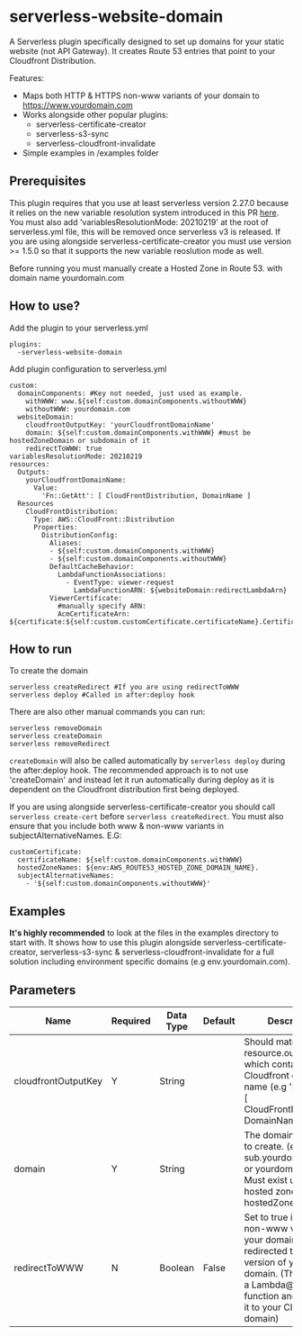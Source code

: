 # serverless-website-domain

A Serverless plugin specifically designed to set up domains for your static website (not API Gateway). It creates Route 53 entries that point to your Cloudfront Distribution.

Features:

 - Maps both HTTP & HTTPS non-www variants of your domain to https://www.yourdomain.com
 - Works alongside other popular plugins:
	 - serverless-certificate-creator
	 - serverless-s3-sync
	 - serverless-cloudfront-invalidate
 - Simple examples in /examples folder

## Prerequisites

This plugin requires that you use at least serverless version 2.27.0 because it relies on the new variable resolution system introduced in this PR [here](https://github.com/serverless/serverless/pull/8987/files). You must also add 'variablesResolutionMode: 20210219' at the root of serverless.yml file, this will be removed once serverless v3 is released. If you are using alongside serverless-certificate-creator
you must use version >= 1.5.0 so that it supports the new variable reoslution mode as well.

Before running you must manually create a Hosted Zone in Route 53. with domain name yourdomain.com

## How to use?

Add the plugin to your serverless.yml

    plugins:
      -serverless-website-domain


Add plugin configuration to serverless.yml

    custom:
      domainComponents: #Key not needed, just used as example.
        withWWW: www.${self:custom.domainComponents.withoutWWW}
        withoutWWW: yourdomain.com
      websiteDomain:
        cloudfrontOutputKey: 'yourCloudfrontDomainName'
        domain: ${self:custom.domainComponents.withWWW} #must be hostedZoneDomain or subdomain of it
        redirectToWWW: true
    variablesResolutionMode: 20210219
    resources:
      Outputs:
        yourCloudfrontDomainName:
          Value:
            'Fn::GetAtt': [ CloudFrontDistribution, DomainName ]
      Resources
        CloudFrontDistribution:
          Type: AWS::CloudFront::Distribution
          Properties:
            DistributionConfig:
              Aliases:
              - ${self:custom.domainComponents.withWWW}
              - ${self:custom.domainComponents.withoutWWW}
              DefaultCacheBehavior:
                LambdaFunctionAssociations:
                  - EventType: viewer-request
                    LambdaFunctionARN: ${websiteDomain:redirectLambdaArn}
              ViewerCertificate:
                #manually specify ARN:
                AcmCertificateArn: ${certificate:${self:custom.customCertificate.certificateName}.CertificateArn}

## How to run

To create the domain

```
serverless createRedirect #If you are using redirectToWWW
serverless deploy #Called in after:deploy hook
```
There are also other manual commands you can run:

```
serverless removeDomain
serverless createDomain
serverless removeRedirect
```

`createDomain` will also be called automatically by `serverless deploy` during the after:deploy hook. The recommended approach is to not use 'createDomain' and instead let it run automatically during deploy as it is dependent on the Cloudfront distribution first being deployed.

If you are using alongside serverless-certificate-creator you should call `serverless create-cert` before `serverless createRedirect`. You must also ensure that you include both www & non-www variants in subjectAlternativeNames. E.G:

    customCertificate:
      certificateName: ${self:custom.domainComponents.withWWW}
      hostedZoneNames: ${env:AWS_ROUTE53_HOSTED_ZONE_DOMAIN_NAME}.
      subjectAlternativeNames:
        - '${self:custom.domainComponents.withoutWWW}'

## Examples

**It's highly recommended** to look at the files in the examples directory to start with. It shows how to use this plugin alongside serverless-certificate-creator, serverless-s3-sync & serverless-cloudfront-invalidate for a full solution including environment specific domains (e.g env.yourdomain.com).

## Parameters

| Name                | Required | Data Type | Default | Description                                                                                                                                                                       |
|---------------------|----------|-----------|---------|-----------------------------------------------------------------------------------------------------------------------------------------------------------------------------------|
| cloudfrontOutputKey |     Y    |   String  |         | Should match key in resource.outputs which contains Cloudfront domain name (e.g 'Fn::GetAtt': [ CloudFrontDistribution, DomainName ]).                                            |
| domain              |     Y    |   String  |         | The domain you want to create. (e.g sub.yourdomain.com or yourdomain.com). Must exist under hosted zone of hostedZoneId.                                                          |
| redirectToWWW          |     N    |  Boolean  | False   | Set to true if you want non-www version of your domain redirected to the www version of your domain. (This creates a Lambda@Edge function and attaches it to your Cloudfront domain)